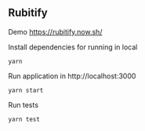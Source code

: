 ## Rubitify

Demo  https://rubitify.now.sh/

Install dependencies for running in local

    yarn 

Run application in http://localhost:3000

    yarn start

Run tests

    yarn test
